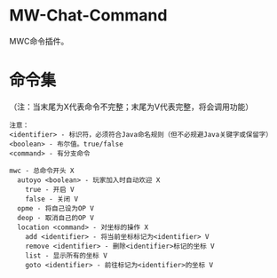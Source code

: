# MW-Chat-Command
MWC命令插件。

# 命令集

（注：当末尾为X代表命令不完整；末尾为V代表完整，将会调用功能）

    注意：
    <identifier> - 标识符，必须符合Java命名规则（但不必规避Java关键字或保留字）
    <boolean> - 布尔值。true/false
    <command> - 有分支命令

    mwc - 总命令开头 X
      autoyo <boolean> - 玩家加入时自动欢迎 X
        true - 开启 V
        false - 关闭 V
      opme - 将自己设为OP V
      deop - 取消自己的OP V
      location <command> - 对坐标的操作 X
        add <identifier> - 将当前坐标标记为<identifier> V
        remove <identifier> - 删除<identifier>标记的坐标 V
        list - 显示所有的坐标 V
        goto <identifier> - 前往标记为<identifier>的坐标 V
